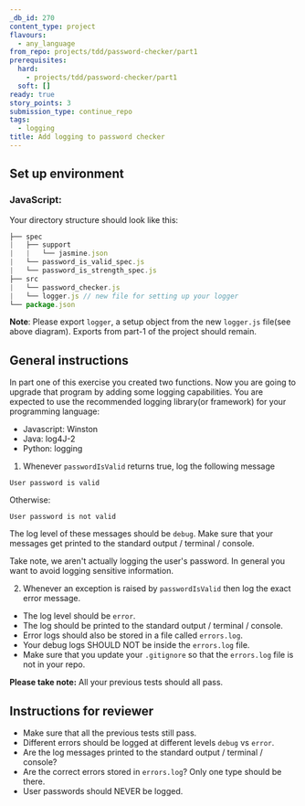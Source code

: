 ```yaml
---
_db_id: 270
content_type: project
flavours:
  - any_language
from_repo: projects/tdd/password-checker/part1
prerequisites:
  hard:
    - projects/tdd/password-checker/part1
  soft: []
ready: true
story_points: 3
submission_type: continue_repo
tags:
  - logging
title: Add logging to password checker
---
```


## Set up environment

### JavaScript:

Your directory structure should look like this:

```js
├── spec
|   ├── support
|   |   └── jasmine.json
|   └── password_is_valid_spec.js
|   └── password_is_strength_spec.js
├── src
|   └── password_checker.js
|   └── logger.js // new file for setting up your logger
└── package.json
```

**Note**: Please export `logger`, a setup object from the new `logger.js` file(see above diagram). Exports from part-1 of the project should remain.

## General instructions

In part one of this exercise you created two functions. Now you are going to upgrade that program by adding some logging capabilities.
You are expected to use the recommended logging library(or framework) for your programming language:

- Javascript: Winston
- Java: log4J-2
- Python: logging

1. Whenever `passwordIsValid` returns true, log the following message

```
User password is valid
```

Otherwise:

```
User password is not valid
```

The log level of these messages should be `debug`.
Make sure that your messages get printed to the standard output / terminal / console.

Take note, we aren't actually logging the user's password. In general you want to avoid logging sensitive information.

2. Whenever an exception is raised by `passwordIsValid` then log the exact error message.

- The log level should be `error`.
- The log should be printed to the standard output / terminal / console.
- Error logs should also be stored in a file called `errors.log`.
- Your debug logs SHOULD NOT be inside the `errors.log` file.
- Make sure that you update your `.gitignore` so that the `errors.log` file is not in your repo.

**Please take note:** All your previous tests should all pass.

## Instructions for reviewer

- Make sure that all the previous tests still pass.
- Different errors should be logged at different levels `debug` vs `error`.
- Are the log messages printed to the standard output / terminal / console?
- Are the correct errors stored in `errors.log`? Only one type should be there.
- User passwords should NEVER be logged.
